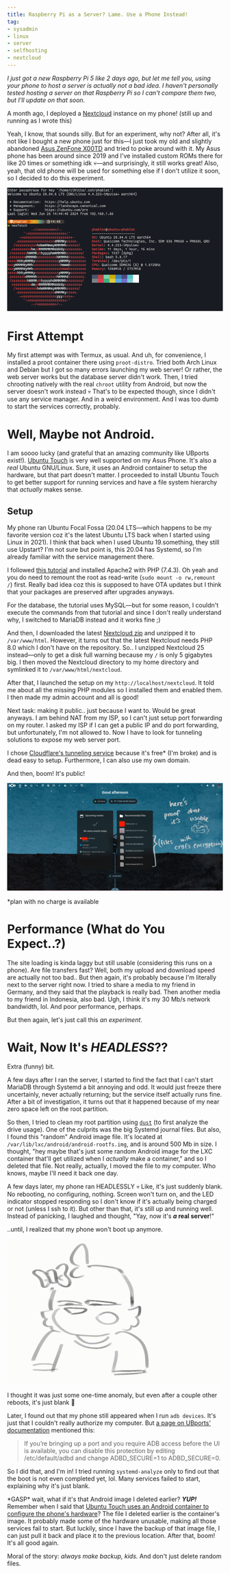 ```yaml
---
title: Raspberry Pi as a Server? Lame. Use a Phone Instead!
tag:
- sysadmin
- linux
- server
- selfhosting
- nextcloud
---
```


*I just got a new Raspberry Pi 5 like 2 days ago, but let me tell you, using your phone to host a server is actually not a bad idea. I haven't personally tested hosting a server on that Raspberry Pi so I can't compare them two, but I'll update on that soon.*

A month ago, I deployed a [Nextcloud](https://nextcloud.com) instance on my phone! (still up and running as I wrote this)

Yeah, I know, that sounds silly. But for an experiment, why not? After all, it's not like I bought a new phone just for this—I just took my old and slightly abandoned [Asus ZenFone X00TD](https://wiki.lineageos.org/devices/X00TD/) and tried to poke around with it. My Asus phone has been around since 2019 and I've installed custom ROMs there for like 20 times or something idk 💀—and surprisingly, it still works great! Also, yeah, that old phone will be used for something else if I don't utilize it soon, so I decided to do this experiment.

![Ubuntu Touch server ssh](/blog/image/phablet.png)

# First Attempt

My first attempt was with Termux, as usual. And uh, for convenience, I installed a proot container there using `proot-distro`. Tried both Arch Linux and Debian but I got so many errors launching my web server! Or rather, the web server works but the database server didn't work. Then, I tried chrooting natively with the real `chroot` utility from Android, but now the server doesn't work instead 💀 That's to be expected though, since I didn't use any service manager. And in a weird environment. And I was too dumb to start the services correctly, probably.

# Well, Maybe not Android.

I am soooo lucky (and grateful that an amazing community like UBports exist!). [Ubuntu Touch](https://ubuntu-touch.io/) is very well supported on my Asus Phone. It's also a *real* Ubuntu GNU/Linux. Sure, it uses an Android container to setup the hardware, but that part doesn't matter. I proceeded to install Ubuntu Touch to get better support for running services and have a file system hierarchy that *actually* makes sense.

## Setup

My phone ran Ubuntu Focal Fossa (20.04 LTS—which happens to be my favorite version coz it's the latest Ubuntu LTS back when I started using Linux in 2021). I think that back when I used Ubuntu 19.something, they still use Upstart? I'm not sure but point is, this 20.04 has Systemd, so I'm already familiar with the service management there.

I followed [this tutorial](https://cloudcone.com/docs/article/how-to-install-nextcloud-on-debian-10/) and installed Apache2 with PHP (7.4.3). Oh yeah and you do need to remount the root as read-write (`sudo mount -o rw,remount /`) first. Really bad idea coz this is supposed to have OTA updates but I think that your packages are preserved after upgrades anyways.

For the database, the tutorial uses MySQL—but for some reason, I couldn't execute the commands from that tutorial and since I don't really understand why, I switched to MariaDB instead and it works fine ;)

And then, I downloaded the latest [Nextcloud zip](https://download.nextcloud.com/server/releases/) and unzipped it to `/var/www/html`. However, it turns out that the latest Nextcloud needs PHP 8.0 which I don't have on the repository. So.. I unzipped Nextcloud 25 instead—only to get a disk full warning because my `/` is only 5 gigabytes big. I then moved the Nextcloud directory to my home directory and symlinked it to `/var/www/html/nextcloud`.

After that, I launched the setup on my `http://localhost/nextcloud`. It told me about all the missing PHP modules so I installed them and enabled them. I then made my admin account and all is good!

Next task: making it public.. just because I want to. Would be great anyways. I am behind NAT from my ISP, so I can't just setup port forwarding on my router. I asked my ISP if I can get a public IP and do port forwarding, but unfortunately, I'm not allowed to. Now I have to look for tunneling solutions to expose my web server port.

I chose [Cloudflare's tunneling service](https://github.com/cloudflare/cloudflared) because it's free* (I'm broke) and is dead easy to setup. Furthermore, I can also use my own domain.

And then, boom! It's public!

![Nextcloud screenshot](/blog/image/nextcloud.png)

\*plan with no charge is available

# Performance (What do You Expect..?)

The site loading is kinda laggy but still usable (considering this runs on a phone). Are file transfers fast? Well, both my upload and download speed are actually not too bad..  But then again, it's probably because I'm literally next to the server right now. I tried to share a media to my friend in Germany, and they said that the playback is really bad. Then another media to my friend in Indonesia, also bad. Ugh, I think it's my 30 Mb/s network bandwidth, lol. And poor performance, perhaps.

But then again, let's just call this *an experiment*.

# Wait, Now It's *HEADLESS*??

Extra (funny) bit.

A few days after I ran the server, I started to find the fact that I can't start MariaDB through Systemd a bit annoying and odd. It would just freeze there uncertainly, never actually returning; but the service itself actually runs fine. After a bit of investigation, it turns out that it happened because of my near zero space left on the root partition.

So then, I tried to clean my root partition using [`dust`](https://github.com/bootandy/dust/) (to first analyze the drive usage). One of the culprits was the big Systemd journal files. But also, I found this "random" Android image file. It's located at `/var/lib/lxc/android/android-rootfs.img`, and is around 500 Mb in size. I thought, "hey maybe that's just some random Android image for the LXC container that'll get utilized when I *actually* make a container," and so I deleted that file. Not really, actually, I moved the file to my computer. Who knows, maybe I'll need it back one day.

A few days later, my phone ran HEADLESSLY 💀 Like, it's just suddenly blank. No rebooting, no configuring, nothing. Screen won't turn on, and the LED indicator stopped responding so I don't know if it's actually being charged or not (unless I ssh to it). But other than that, it's still up and running well. Instead of panicking, I laughed and thought, "Yay, now it's **_a_ real server**!"

..until, I realized that my phone won't boot up anymore.

![uh-oh](/blog/image/uh-oh.gif)

I thought it was just some one-time anomaly, but even after a couple other reboots, it's just blank 🫥 

Later, I found out that my phone still appeared when I run `adb devices`. It's just that I couldn't really authorize my computer. But [a page on UBports' documentation](https://docs.ubports.com/en/latest/userguide/advanceduse/adb.html) mentioned this:

> If you’re bringing up a port and you require ADB access before the UI is available, you can disable this protection by editing /etc/default/adbd and change ADBD_SECURE=1 to ADBD_SECURE=0.

So I did that, and I'm in! I tried running `systemd-analyze` only to find out that the boot is not even completed yet, lol. Many services failed to start, explaining why it's just blank.

\*GASP\* wait, what if it's that Android image I deleted earlier? ***YUP!*** Remember when I said that [Ubuntu Touch uses an Android container to configure the phone's hardware](https://wiki.ubuntu.com/Touch/ContainerArchitecture)? The file I deleted earlier is the container's image. It probably made some of the hardware unusable, making all those services fail to start. But luckily, since I have the backup of that image file, I can just pull it back and place it to the previous location. After that, boom! It's all good again.

Moral of the story: *always make backup, kids.* And don't just delete random files.

